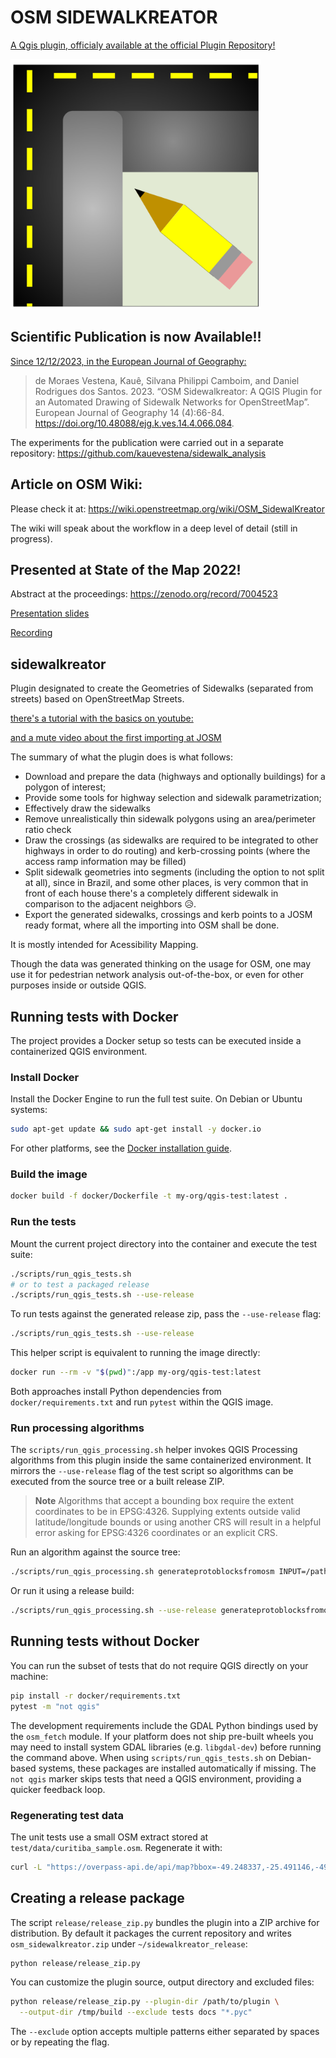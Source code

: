 # OSM SIDEWALKREATOR

[A Qgis plugin, officialy available at the official Plugin Repository!](https://plugins.qgis.org/plugins/osm_sidewalkreator/)


<img src="assets/logos/sidewalkreator_logo.png" alt="Image" width="400">


## Scientific Publication is now Available!!

[Since 12/12/2023, in the European Journal of Geography:](https://eurogeojournal.eu/index.php/egj/article/view/553)

> de Moraes Vestena, Kauê, Silvana Philippi Camboim, and Daniel Rodrigues dos Santos. 2023. “OSM Sidewalkreator: A QGIS Plugin for an Automated Drawing of Sidewalk Networks for OpenStreetMap”. European Journal of Geography 14 (4):66-84. https://doi.org/10.48088/ejg.k.ves.14.4.066.084.

The experiments for the publication were carried out in a separate repository: https://github.com/kauevestena/sidewalk_analysis

## Article on OSM Wiki:

Please check it at: https://wiki.openstreetmap.org/wiki/OSM_SidewalKreator 

The wiki will speak about the workflow in a deep level of detail (still in progress).

## Presented at State of the Map 2022!
Abstract at the proceedings: https://zenodo.org/record/7004523

[Presentation slides](https://rebrand.ly/kauevestena_sotm22) 

[Recording](https://www.youtube.com/watch?v=B--1ge42UHY)

## sidewalkreator
Plugin designated to create the Geometries of Sidewalks (separated from streets) based on OpenStreetMap Streets.


[there's a tutorial with the basics on youtube:](https://www.youtube.com/watch?v=jq-K3Ixx0IM)

[and a mute video about the first importing at JOSM](https://www.youtube.com/watch?v=Apqdb73lNvY)

The summary of what the plugin does is what follows:

  - Download and prepare the data (highways and optionally buildings) for a polygon of interest;
  - Provide some tools for highway selection and sidewalk parametrization;
  - Effectively draw the sidewalks
  - Remove unrealistically thin sidewalk polygons using an area/perimeter ratio check
  - Draw the crossings (as sidewalks are required to be integrated to other highways in order to do routing) and kerb-crossing points (where the access ramp information may be filled)
  - Split sidewalk geometries into segments (including the option to not split at all), since in Brazil, and some other places, is very common that in front of each house there's a completely different sidewalk in comparison to the adjacent neighbors 😥.
  - Export the generated sidewalks, crossings and kerb points to a JOSM ready format, where all the importing into OSM shall be done.

It is mostly intended for Acessibility Mapping.

Though the data was generated thinking on the usage for OSM, one may use it for pedestrian network analysis out-of-the-box, or even for other purposes inside or outside QGIS.

## Running tests with Docker

The project provides a Docker setup so tests can be executed inside a containerized QGIS environment.

### Install Docker

Install the Docker Engine to run the full test suite. On Debian or Ubuntu systems:

```bash
sudo apt-get update && sudo apt-get install -y docker.io
```

For other platforms, see the [Docker installation guide](https://docs.docker.com/engine/install/).

### Build the image

```bash
docker build -f docker/Dockerfile -t my-org/qgis-test:latest .
```

### Run the tests

Mount the current project directory into the container and execute the test suite:

```bash
./scripts/run_qgis_tests.sh
# or to test a packaged release
./scripts/run_qgis_tests.sh --use-release
```

To run tests against the generated release zip, pass the `--use-release` flag:

```bash
./scripts/run_qgis_tests.sh --use-release
```

This helper script is equivalent to running the image directly:

```bash
docker run --rm -v "$(pwd)":/app my-org/qgis-test:latest
```

Both approaches install Python dependencies from `docker/requirements.txt` and run `pytest` within the QGIS image.

### Run processing algorithms

The `scripts/run_qgis_processing.sh` helper invokes QGIS Processing algorithms
from this plugin inside the same containerized environment. It mirrors the
`--use-release` flag of the test script so algorithms can be executed from the
source tree or a built release ZIP.

> **Note**
> Algorithms that accept a bounding box require the extent coordinates to be
> in EPSG:4326. Supplying extents outside valid latitude/longitude bounds or
> using another CRS will result in a helpful error asking for EPSG:4326
> coordinates or an explicit CRS.

Run an algorithm against the source tree:

```bash
./scripts/run_qgis_processing.sh generateprotoblocksfromosm INPUT=/path/to/input.geojson OUTPUT=/tmp/out.gpkg
```

Or run it using a release build:

```bash
./scripts/run_qgis_processing.sh --use-release generateprotoblocksfromosm INPUT=/path/to/input.geojson OUTPUT=/tmp/out.gpkg
```

## Running tests without Docker

You can run the subset of tests that do not require QGIS directly on your machine:

```bash
pip install -r docker/requirements.txt
pytest -m "not qgis"
```

The development requirements include the GDAL Python bindings used by the
`osm_fetch` module. If your platform does not ship pre-built wheels you may
need to install system GDAL libraries (e.g. `libgdal-dev`) before running the
command above. When using `scripts/run_qgis_tests.sh` on Debian-based systems,
these packages are installed automatically if missing. The `not qgis` marker
skips tests that need a QGIS environment, providing a quicker feedback loop.

### Regenerating test data

The unit tests use a small OSM extract stored at `test/data/curitiba_sample.osm`. Regenerate it with:

```bash
curl -L "https://overpass-api.de/api/map?bbox=-49.248337,-25.491146,-49.239228,-25.486957" -o test/data/curitiba_sample.osm
```

## Creating a release package

The script `release/release_zip.py` bundles the plugin into a ZIP archive for distribution. By default it packages the current repository and writes `osm_sidewalkreator.zip` under `~/sidewalkreator_release`:

```bash
python release/release_zip.py
```

You can customize the plugin source, output directory and excluded files:

```bash
python release/release_zip.py --plugin-dir /path/to/plugin \
  --output-dir /tmp/build --exclude tests docs "*.pyc"
```

The `--exclude` option accepts multiple patterns either separated by spaces or by repeating the flag.
